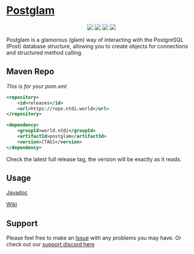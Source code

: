 # [Postglam](https://postglam.tech)
<p align="center">
    <a href="https://docs.postglam.tech"><img src="https://img.shields.io/badge/JavaDoc-Online-green" /></a>
    <img src="https://img.shields.io/github/v/release/n-tdi/postglam?display_name=release" />
    <img src="https://img.shields.io/badge/PostgreSQL-316192?logo=postgresql&logoColor=white" />
    <img src="https://img.shields.io/badge/OpenJDK-ED8B00?logo=openjdk&logoColor=white" />
</p>


Postglam is a glamorous (glam) way of interacting with the PostgreSQL (Post) database structure, allowing you to create objects for connections and structured method calling.

## Maven Repo
*This is for your pom.xml*
```xml
<repository>
    <id>releases</id>
    <url>https://repo.ntdi.world</url>
</repository>
```

```xml
<dependency>
    <groupId>world.ntdi</groupId>
    <artifactId>postglam</artifactId>
    <version>[TAG]</version>
</dependency>
```
Check the latest full release tag, the version will be exactly as it reads.

## Usage
[Javadoc](https://docs.postglam.tech)

[Wiki](https://github.com/n-tdi/Postglam/wiki)

## Support
Please feel free to make an [Issue](https://github.com/n-tdi/Postglam/issues) with any problems you may have.
Or check out our [support discord here](https://dcbadge.vercel.app/api/server/gecVNWkjYv)
